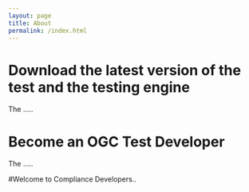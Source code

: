 ```yaml
---
layout: page
title: About
permalink: /index.html
---
```


# Download the latest version of the test and the testing engine
The .....

# Become an OGC Test Developer
The .....

#Welcome to Compliance Developers..